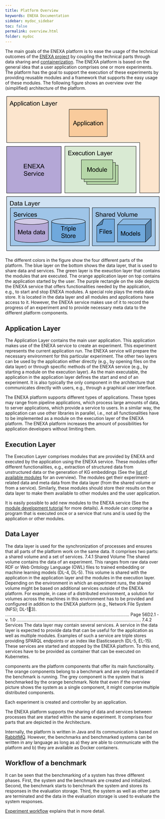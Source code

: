 ```yaml
---
title: Platform Overview
keywords: ENEXA Documentation
sidebar: mydoc_sidebar
toc: false
permalink: overview.html
folder: mydoc
---
```


The main goals of the ENEXA platform is to ease the usage of the technical outcomes of the [ENEXA project](https://enexa.eu/) by coupling the technical parts through data sharing and [containerization](https://www.docker.com/what-docker). The ENEXA platform is based on the general idea that a user application comprises one or more experiments. The platform has the goal to support the execution of these experiments by providing reusable modules and a framework that supports the easy usage of these modules. The following figure shows an overview over the (simplified) architecture of the platform.

![component diagram](/images/Enexa-Architecture-Sep-23.svg)

The different colors in the figure show the four different parts of the platform. The blue layer on the bottom shows the data layer, that is used to share data and services. The green layer is the exeuction layer that contains the modules that are executed. The orange application layer on top contains the application started by the user. The purple rectangle on the side depicts the ENEXA service that offers functionalities needed by the application, e.g., to start and stop ENEXA modules. A special role plays the meta data store. It is located in the data layer and all modules and applications have access to it. However, the ENEXA service makes use of it to record the progress of an experiment and to provide necessary meta data to the different platform components.

## Application Layer

The Application Layer contains the main user application. This application makes use of the ENEXA service to create an experiment. This experiment represents the current application run. The ENEXA service will prepare the necessary environment for this particular experiment. The other two layers can be used by the application either directly (e.g., by opening files on the data layer) or through specific methods of the ENEXA service (e.g., by starting a module on the execution layer). As the main executable, the application in the application layer defines the start and end of an experiment. It is also typically the only component in the architecture that communicates directly with users, e.g., through a graphical user interface.

The ENEXA platform supports different types of applications. These types may range from pipeline applications, which process large amounts of data, to server applications, which provide a service to users. In a similar way, the application can use other libraries in parallel, i.e., not all functionalities have to be implemented as a module on the execution layer of the ENEXA platform. The ENEXA platform increases the amount of possibilities for application developers without limiting them.

## Execution Layer

The Execution Layer comprises modules that are provided by ENEXA and executed by the application using the ENEXA service. These modules offer different functionalities, e.g., extraction of structured data from unstructured data or the generation of KG embeddings (See the [list of available modules](modules_overview.html) for an overview).
The modules get their experiment-related data and meta data from the data layer (from the shared volume or from a service). Similarly, these modules should store their results on the data layer to make them available to other modules and the user application. 

It is easily possible to add new modules to the ENEXA service (See the [module development tutorial](/module_dev.html) for more details). A module can comprise a program that is executed once or a service that runs and is used by the application or other modules.

## Data Layer

The data layer is used for the synchronization of processes and ensures that all parts of the platform
work on the same data. It comprises two parts: a shared volume and a set of services.
7.4.1 Shared Volume
The shared volume contains the data of an experiment. This ranges from raw data over RDF or Web
Ontology Language (OWL) files to trained embedding or machine learning models (DL-4, DL-5). This
volume is shared with the application in the application layer and the modules in the execution layer.
Depending on the environment in which an experiment runs, the shared volume might be based on
additional services outside of the ENEXA platform. For example, in case of a distributed environment,
a solution for volumes across the machines in this environment has to be provided and configured in
addition to the ENEXA platform (e.g., Network File System (NFS); DL-13).
....................................................................................................
Page 56D2.1 - v. 1.0
....................................................................................................
7.4.2 Services
The data layer may contain several services. A service in the data layer is expected to provide data
that can be useful for the application as well as multiple modules. Examples of such a service are triple
stores providing SPARQL endpoints or an index like Elasticsearch (DL-5, EL-15). These services are
started and stopped by the ENEXA platform. To this end, services have to be provided as container
that can be executed on Kubernetes.

 components are the platform components that offer its main functionality. The orange components belong to a benchmark and are only instantiated if the benchmark is running. The grey component is the system that is benchmarked by the orange benchmark. Note that even if the overview picture shows the system as a single component, it might comprise multiple distributed components.
 
 
 
 
Each experiment is created and controller by an application.

The ENEXA platform supports the sharing of data and services between processes that are started
within the same experiment. It comprises four parts that are depicted in the Architecture.
 
 
 
 

Internally, the platform is written in Java and its communication is based on [RabbitMQ](http://www.rabbitmq.com/). However, the benchmarks and benchmarked systems can be written in any language as long as a) they are able to communicate with the platform and b) they are available as Docker containers.

## Workflow of a benchmark

It can be seen that the benchmarking of a system has three different phases. First, the system and the benchmark are created and initialized. Second, the benchmark starts to benchmark the system and stores its responses in the evaluation storage. Third, the system as well as other parts are terminated and the data in the evaluation storage is used to evaluate the system responses.

[Experiment workflow](/experiment_workflow.html) explains that in more detail.
